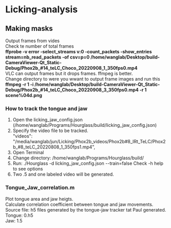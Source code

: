 # Licking-analysis

## Making masks
Output frames from vides  
Check te number of total frames  
**ffprobe -v error -select_streams v:0 -count_packets -show_entries stream=nb_read_packets -of csv=p=0 /home/wanglab/Desktop/build-CameraViewer-Qt_Static-Debug/Phox2b_#14_teLC_Choco_20220908_1_350fps0.mp4**  
VLC can output frames but it drops frames. ffmpeg is better.  
Change directory to were you wwant to output frame images and run this  
**ffmpeg -r 1 -i /home/wanglab/Desktop/build-CameraViewer-Qt_Static-Debug/Phox2b_#14_teLC_Choco_20220908_3_350fps0.mp4 -r 1 scene%04d.png**

 ### How to track the tongue and jaw
 1. Open the licking_jaw_config.json (/home/wanglab/Programs/Hourglass/build/licking_jaw_config.json)
 2. Specify the video file to be tracked.  
    "videos": "/media/wanglab/jun/Licking/Phox2b_videos/Phox2b#8_IRt_TeLC/Phox2b_#8_teLC_20220808_1_350fps1.mp4",   
 3. Open Terminal
 4. Change directory: /home/wanglab/Programs/Hourglass/build/  
 5. Run: ./Hourglass -d licking_jaw_config.json --train=false
    Check -h help to see options
 6. Two .5 and one labeled video will be generated. 
  
 ### Tongue_Jaw_correlation.m  
  Plot tongue area and jaw heigts.  
  Calculate correlation coefficient between tongue and jaw movements.  
  Source file: h5 files generated by the tongue-jaw tracker tat Paul generated.  
  Tongue: 0.h5   
  Jaw: 1.5  
